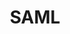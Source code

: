 ---
title: SAML
id: saml
description: ''
slug: /saml 
keywords: 
 - faq
 - help
pagination_next: null
pagination_prev: null
last_update: 
   date: 03/29/2023
   author: Patricia McPhee
draft: true
displayed_sidebar: secureWorkforceSidebar
---